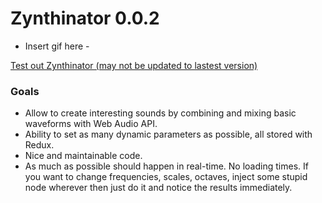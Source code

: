 # Zynthinator 0.0.2

- Insert gif here -

[Test out Zynthinator (may not be updated to lastest version)](http://fredrikhjarner.se "Test out Zynthinator")

### Goals

- Allow to create interesting sounds by combining and mixing basic waveforms with Web Audio API.
- Ability to set as many dynamic parameters as possible, all stored with Redux.
- Nice and maintainable code.
- As much as possible should happen in real-time. No loading times. If you want to change frequencies, scales, octaves, inject some stupid node wherever then just do it and notice the results immediately.
